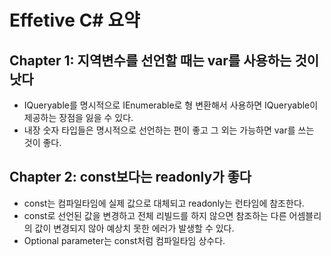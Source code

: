 # Effetive C# 요약

## Chapter 1: 지역변수를 선언할 때는 var를 사용하는 것이 낫다

- IQueryable<T>를 명시적으로 IEnumerable<T>로 형 변환해서 사용하면 IQueryable<T>이 제공하는 장점을 잃을 수 있다.
- 내장 숫자 타입들은 명시적으로 선언하는 편이 좋고 그 외는 가능하면 var를 쓰는 것이 좋다.

## Chapter 2: const보다는 readonly가 좋다

- const는 컴파일타임에 실제 값으로 대체되고 readonly는 런타임에 참조한다.
- const로 선언된 값을 변경하고 전체 리빌드를 하지 않으면 참조하는 다른 어셈블리의 값이 변경되지 않아 예상치 못한 에러가 발생할 수 있다.
- Optional parameter는 const처럼 컴파일타임 상수다.
